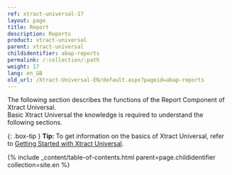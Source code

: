 ```yaml
---
ref: xtract-universal-17
layout: page
title: Report
description: Reports
product: xtract-universal
parent: xtract-universal
childidentifier: abap-reports
permalink: /:collection/:path
weight: 17
lang: en_GB
old_url: /Xtract-Universal-EN/default.aspx?pageid=abap-reports
---
```


The following section describes the functions of the Report Component of Xtract Universal. <br>
Basic Xtract Universal the knowledge is required to understand the following sections. <br>

{: .box-tip }
**Tip:** To get information on the basics of Xtract Universal, refer to [Getting Started with Xtract Universal](./getting-started). <br>

{% include _content/table-of-contents.html parent=page.childidentifier collection=site.en %}

